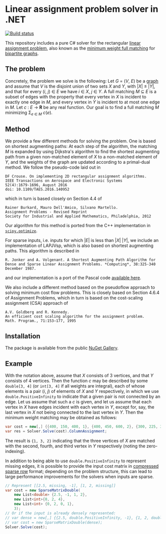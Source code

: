 # Linear assignment problem solver in .NET

[![Build status](https://travis-ci.org/fuglede/linearassignment.svg?branch=master)](https://travis-ci.org/fuglede/linearassignment)

This repository includes a pure C# solver for the rectangular [linear assignment problem](https://en.wikipedia.org/wiki/Assignment_problem), also known as the [minimum weight full matching](https://en.wikipedia.org/wiki/Maximum_weight_matching) for [bipartite graphs](https://en.wikipedia.org/wiki/Bipartite_graph).

## The problem

Concretely, the problem we solve is the following: Let *G* = (*V*, *E*) be a [graph](https://en.wikipedia.org/wiki/Graph_(discrete_mathematics)) and assume that *V* is the disjoint union of two sets *X* and *Y*, with |*X*| ≤ |*Y*|, and that for every (*i*, *j*) ∈ *E* we have *i* ∈ *X*, *j* ∈ *Y*. A full matching *M* ⊆ *E* is a subset of edges with the property that every vertex in *X* is incident to exactly one edge in *M*, and every vertex in *Y* is incident to at most one edge in *M*. Let *c* : *E* → **R** be any real function. Our goal is to find a full matching *M* minimizing Σ<sub>*e* ∈ *M*</sub> *c*(*e*).

## Method

We provide a few different methods for solving the problem. One is based on shortest augmenting paths: At each step of the algorithm, the matching *M* is expanded by using Dijkstra's algorithm to find the shortest augmenting path from a given non-matched element of *X* to a non-matched element of *Y*, and the weights of the graph are updated according to a primal-dual method. We follow the pseudo-code laid out in

    DF Crouse. On implementing 2D rectangular assignment algorithms.
    IEEE Transactions on Aerospace and Electronic Systems
    52(4):1679-1696, August 2016
    doi: 10.1109/TAES.2016.140952

which in turn is based closely on Section 4.4 of

    Rainer Burkard, Mauro Dell'Amico, Silvano Martello.
    Assignment Problems - Revised Reprint
    Society for Industrial and Applied Mathematics, Philadelphia, 2012

Our algorithm for this method is ported from the C++ implementation in [`scipy.optimize`](https://docs.scipy.org/doc/scipy/reference/generated/scipy.optimize.linear_sum_assignment.html).

For sparse inputs, i.e. inputs for which |*E*| is less than |*X*| |*Y*|, we include an implementation of LAPJVsp, which is also based on shortest augmenting paths. This algorithm is described in

    R. Jonker and A. Volgenant. A Shortest Augmenting Path Algorithm for
    Dense and Sparse Linear Assignment Problems. *Computing*, 38:325-340
    December 1987.

and our implementation is a port of the Pascal code [available here](http://www.assignmentproblems.com/LAPJV.htm).

We also include a different method based on the pseudoflow approach to solving minimum cost flow problems. This is closely based on Section 4.6.4 of Assignment Problems, which in turn is based on the cost-scaling assignment (CSA) approach of

    A.V. Goldberg and R. Kennedy.
    An efficient cost scaling algorithm for the assignment problem.
    Math. Program., 71:153–177, 1995

## Installation

The package is available from the public [NuGet Gallery](https://www.nuget.org/packages/LinearAssignment/).

## Example

With the notation above, assume that *X* consists of 3 vertices, and that *Y* consists of 4 vertices. Then the function *c* may be described by some `double[3, 4]` (or `int[3, 4]` if all weights are integral), each of whose elements is a pair (*i*, *j*) of elements of *X* and *Y* respectively, in which we use `double.PositiveInfinity` to indicate that a given pair is not connected by an edge. Let us assume that such a *c* is given, and let us assume that each vertex in *X* have edges incident with each vertex in *Y*, except for, say, the last vertex in *X* not being connected to the last vertex in *Y*. Then the minimum weight matching may be obtained as follows:

```cs
var cost = new[,] {{400, 150, 400, 1}, {400, 450, 600, 2}, {300, 225, 300, double.PositiveInfinity}};
var res = Solver.Solve(cost).ColumnAssignment;
```

The result is `{1, 3, 2}` indicating that the three vertices of *X* are matched with the second, fourth, and third vertex in *Y* respectively (noting the zero-indexing).

In addition to being able to use `double.PositiveInfinity` to represent missing edges, it is possible to provide the input cost matrix in [compressed sparse row](https://en.wikipedia.org/wiki/Sparse_matrix#Compressed_sparse_row_(CSR,_CRS_or_Yale_format)) format; depending on the problem structure, this can lead to large performance improvements for the solvers when inputs are sparse.

```cs
// Represent [[2.5, missing, -1], [1, 2, missing]]
var cost = new SparseMatrixDouble(
    new List<double> {2.5, -1, 1, 2},
    new List<int>{0, 2, 4},
    new List<int> {0, 2, 0, 1},
    3);
// Or if the input is already densely represented:
// var dense = new[,] {{2.5, double.PositiveInfinity, -1}, {1, 2, double.PositiveInfinity}};
// var cost = new SparseMatrixDouble(dense);
Solver.Solve(cost);
```
